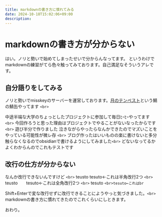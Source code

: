 ```yaml
---
title: markdownの書き方に慣れてみる
date: 2024-10-18T15:02:06+09:00
description:
---
```

# markdownの書き方が分からない

はい。ノリと勢いで始めてしまったせいで分からんなってます。
というわけでmarkdownの練習がてら色々触ってみております。自己満足なそういうアレです。

## 自分語りをしてみる

ノリと勢いでmisskeyのサーバーを運営しております。[月のテンペスト](mk.tenpest-moon..uk)という鯖の鯖缶やってます `<br>`

中途半端な大学のちょっとしたプロジェクトに参加して毎日ﾋｰﾋｰやってます `<br>`
今回作ろうと思った理由はプロジェクトでやることがないなったからです `<br>`
遊び半分で作りました  泣きながらやったらなんかできたのでマズいことをやっている可能性が微レ存 `<br>`
ブログ作ったはいいものの楽に書けないと多分触らなくなるのでobsidianで書けるようにしてみました`<br>`
どないなってるかよくわからんのでこれもテストです

## 改行の仕方が分からない　

なんか改行できないんですけど `<br>`
teusto  tesuto←これは半角改行2つ `<br>`
teusto　　tesuto←これは全角改行2つ `<br>`
tesuto `<br>tesuto←これはbr`

Shift+Enterで変な改行せずに改行できることにようやっと気づきました。`<br>`
markdownの書き方に慣れてきたのでこれくらいにしときます。

おわり。
